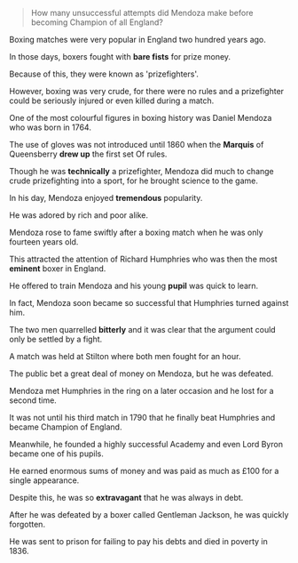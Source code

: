 > How many unsuccessful attempts did Mendoza make before becoming Champion of all England?



Boxing matches were very popular in England two hundred years ago. 

In those days, boxers fought with **bare fists** for prize money. 

Because of this, they were known as 'prizefighters'. 

However, boxing was very crude, for there were no rules and a prizefighter could be seriously injured or even killed during a match.



One of the most colourful figures in boxing history was Daniel Mendoza who was born in 1764.

The use of gloves was not introduced until 1860 when the **Marquis** of Queensberry **drew up** the first set Of rules. 

Though he was **technically** a prizefighter, Mendoza did much to change crude prizefighting into a sport, for he brought science to the game. 

In his day, Mendoza enjoyed **tremendous** popularity. 

He was adored by rich and poor alike. 



Mendoza rose to fame swiftly after a boxing match when he was only fourteen years old. 

This attracted the attention of Richard Humphries who was then the most **eminent** boxer in England. 

He offered to train Mendoza and his young **pupil** was quick to learn. 

In fact, Mendoza soon became so successful that Humphries turned against him. 

The two men quarrelled **bitterly** and it was clear that the argument could only be settled by a fight. 

A match was held at Stilton where both men fought for an hour. 

The public bet a great deal of money on Mendoza, but he was defeated. 

Mendoza met Humphries in the ring on a later occasion and he lost for a second time. 

It was not until his third match in 1790 that he finally beat Humphries and became Champion of England. 

Meanwhile, he founded a highly successful Academy and even Lord Byron became one of his pupils. 

He earned enormous sums of money and was paid as much as £100 for a single appearance. 

Despite this, he was so **extravagant** that he was always in debt. 

After he was defeated by a boxer called Gentleman Jackson, he was quickly forgotten. 

He was sent to prison for failing to pay his debts and died in poverty in 1836.